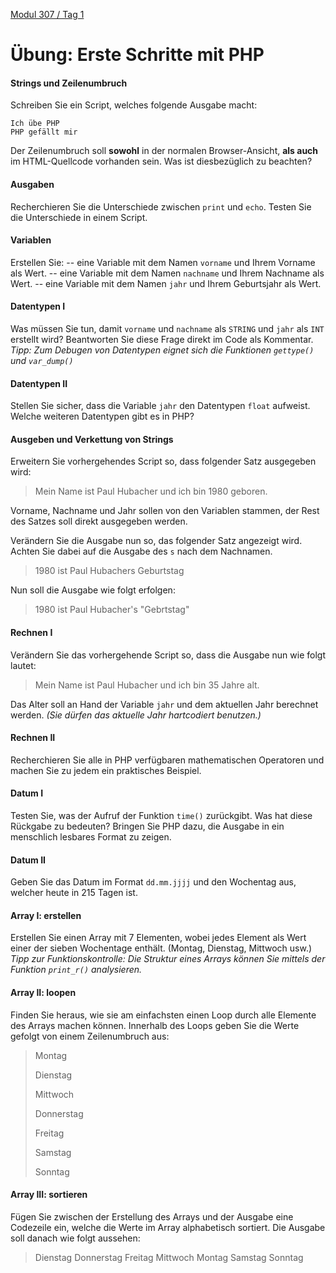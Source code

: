  [Modul 307 / Tag 1](/ilv.307/01-modul-307)

# Übung: Erste Schritte mit PHP

#### Strings und Zeilenumbruch

Schreiben Sie ein Script, welches folgende Ausgabe macht:
```
Ich übe PHP
PHP gefällt mir
```
Der Zeilenumbruch soll **sowohl** in der normalen Browser-Ansicht, **als auch** im HTML-Quellcode vorhanden sein. Was ist diesbezüglich zu beachten?

#### Ausgaben
Recherchieren Sie die Unterschiede zwischen  `print` und `echo`. Testen Sie die Unterschiede in einem Script. 

#### Variablen
Erstellen Sie:
-- eine Variable mit dem Namen `vorname` und Ihrem Vorname als Wert.
-- eine Variable mit dem Namen `nachname` und Ihrem Nachname als Wert.
-- eine Variable mit dem Namen `jahr` und Ihrem Geburtsjahr als Wert.

#### Datentypen I
Was müssen Sie tun, damit `vorname` und `nachname` als `STRING` und `jahr` als `INT` erstellt wird?
Beantworten Sie diese Frage direkt im Code als Kommentar.
*Tipp: Zum Debugen von Datentypen eignet sich die Funktionen `gettype()` und `var_dump()`*

#### Datentypen II
Stellen Sie sicher, dass die Variable `jahr` den Datentypen `float` aufweist.
Welche weiteren Datentypen gibt es in PHP? 

#### Ausgeben und Verkettung von Strings
Erweitern Sie vorhergehendes Script so, dass folgender Satz ausgegeben wird:

> Mein Name ist Paul Hubacher und ich bin 1980 geboren.

Vorname, Nachname und Jahr sollen von den Variablen stammen, der Rest des Satzes soll direkt ausgegeben werden.

Verändern Sie die Ausgabe nun so, das folgender Satz angezeigt wird. Achten Sie dabei auf die Ausgabe des `s` nach dem Nachnamen.
> 1980 ist Paul Hubachers Geburtstag

Nun soll die Ausgabe wie folgt erfolgen:
> 1980 ist Paul Hubacher's "Gebrtstag" 

#### Rechnen I
Verändern Sie das vorhergehende Script so, dass die Ausgabe nun wie folgt lautet:

> Mein Name ist Paul Hubacher und ich bin 35 Jahre alt.

Das Alter soll an Hand der Variable `jahr` und dem aktuellen Jahr berechnet werden.
*(Sie dürfen das aktuelle Jahr hartcodiert benutzen.)*


#### Rechnen II
Recherchieren Sie alle in PHP verfügbaren mathematischen Operatoren und machen Sie zu jedem ein praktisches Beispiel.

#### Datum I
Testen Sie, was der Aufruf der Funktion `time()` zurückgibt. Was hat diese Rückgabe zu bedeuten?
Bringen Sie PHP dazu, die Ausgabe in ein menschlich lesbares Format zu zeigen.

#### Datum II
Geben Sie das Datum im Format `dd.mm.jjjj` und den Wochentag aus, welcher heute in 215 Tagen ist.

 
#### Array I: erstellen
Erstellen Sie einen Array mit 7 Elementen, wobei jedes Element als Wert einer der sieben Wochentage enthält. (Montag, Dienstag, Mittwoch usw.)
*Tipp zur Funktionskontrolle: Die Struktur eines Arrays können Sie mittels der Funktion `print_r()` analysieren.* 

#### Array II: loopen
Finden Sie heraus, wie sie am einfachsten einen Loop durch alle Elemente des Arrays machen können. Innerhalb des Loops geben Sie die Werte gefolgt von einem Zeilenumbruch aus:
> Montag
> 
> Dienstag
> 
> Mittwoch
> 
> Donnerstag
> 
> Freitag
> 
> Samstag
> 
> Sonntag

#### Array III: sortieren
Fügen Sie zwischen der Erstellung des Arrays und der Ausgabe eine Codezeile ein, welche die Werte im Array alphabetisch sortiert. Die Ausgabe soll danach wie folgt aussehen:

> Dienstag
> Donnerstag
> Freitag
> Mittwoch
> Montag
> Samstag
> Sonntag
<!--stackedit_data:
eyJoaXN0b3J5IjpbLTI3MzAxMzEwOSw5MDUzNjk4MTksMTYwOT
E1MjU5MywtMTgzOTcyMTU0MF19
-->